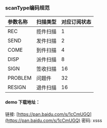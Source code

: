 ### **scanType编码规范**

| **参数名称** | **扫描类型** | 对应订阅状态 |
| :--- | :--- | :--- |
| REC | 揽件扫描 | 1 |
| SEND | 发件扫描 | 2 |
| COME | 到件扫描 | 4 |
| DISP | 派件扫描 | 8 |
| SIGN  | 签收扫描  | 16 |
| PROBLEM | 问题件 | 32 |
| RESIGN | 退件扫描 | 16 |

#### demo 下载地址：

链接: [https://pan.baidu.com/s/1cCmUGQ](https://pan.baidu.com/s/1cCmUGQ) 密码: xsss

